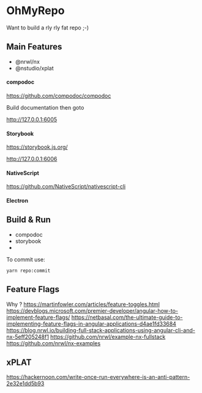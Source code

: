 # OhMyRepo

Want to build a rly rly fat repo ;-)

## Main Features

- @nrwl/nx 
- @nstudio/xplat


#### compodoc
https://github.com/compodoc/compodoc

Build documentation then goto

http://127.0.0.1:6005


#### Storybook

https://storybook.js.org/

http://127.0.0.1:6006


#### NativeScript
https://github.com/NativeScript/nativescript-cli

#### Electron


## Build & Run

- compodoc
- storybook
- 






To commit use:

```
yarn repo:commit
```


## Feature Flags

Why ? 
https://martinfowler.com/articles/feature-toggles.html
https://devblogs.microsoft.com/premier-developer/angular-how-to-implement-feature-flags/
https://netbasal.com/the-ultimate-guide-to-implementing-feature-flags-in-angular-applications-d4ae1fd33684
https://blog.nrwl.io/building-full-stack-applications-using-angular-cli-and-nx-5eff205248f1
https://github.com/nrwl/example-nx-fullstack
https://github.com/nrwl/nx-examples


## xPLAT
https://hackernoon.com/write-once-run-everywhere-is-an-anti-pattern-2e32e1dd5b93
